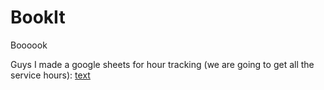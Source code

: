 # BookIt
Boooook

Guys I made a google sheets for hour tracking (we are going to get all the service hours): [text](https://docs.google.com/spreadsheets/d/1rKVx4dNdathMtTYcE_4v4QHOQBA4AB7OtrHqzGIMXO8/)
